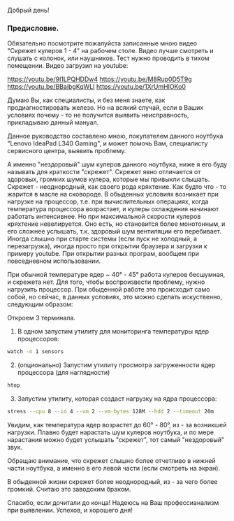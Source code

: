 Добрый день!

### Предисловие. 

Обязательно посмотрите пожалуйста записанные мною видео "Скрежет кулеров 1 - 4" на рабочем столе. Видео лучше смотреть и слушать с колонок, или наушников. Тест нужно проводить в тихом помещении. Видео загрузил на youtube:

https://youtu.be/9I1LPQHDDw4
https://youtu.be/M8Rup0D5T9g
https://youtu.be/BBaibgKqWLI
https://youtu.be/1XrUmHIOKo0

Думаю Вы, как специалисты, и без меня знаете, как продиагностировать железо. Но на всякий случай, если в Ваших условиях почему - то не получится выявить неисправность, прикладываю данный мануал.

Данное руководство составлено мною, покупателем данного ноутбука "Lenovo IdeaPad L340 Gaming", и может помочь Вам, специалисту сервисного центра, выявить проблему.

А именно "нездоровый" шум кулеров данного ноутбука, ниже я его буду называть для краткости "скрежет". Скрежет явно отличается от здоровых, громких шумов кулера, которые мы привыкли слышать. Скрежет - неоднородный, как своего рода кряхтение. Как будто что - то жарится в масле на сковороде. В обыденных условиях возникает при нагрузке на процессор, т.е. при вычислительных операциях, когда температура процессора возрастает, и кулеры охлаждения начинают работать интенсивнее. Но при максимальной скорости кулеров кряхтение невелируется. Оно есть, но становится более монотонным, и его сложнее услышать, т.к. здоровый шум вентиляции его перебивает. Иногда слышно при старте системы (если пуск не холодный, а перезагрузка), иногда просто при открытии браузера и загрузки к примеру youtube. При открытии разных програм, вообщем при повседневном использовании.

При обычной температуре ядер ~ 40° - 45° работа кулеров бесшумная, и скрежета нет. Для того, чтобы воспроизвести проблему, нужно нагрузить процессор. При обыденной работе это происходит само собой, но сейчас, в данных условиях, это можно сделать искуственно, следующим образом:

Откроем 3 терминала. 

1) В одном запустим утилиту для мониторинга температуры ядер процессоров:

```bash
watch -n 1 sensors
```

2) (опционально) Запустим утилиту просмотра загруженности ядер процессора (для наглядности)

```bash
htop
```

3) Запустим утилиту, которая создаст нагрузку на ядра процессора:

```bash
stress --cpu 8 --io 4 --vm 2 --vm-bytes 128M --hdd 2 --timeout 20m
```

Увидим, как температура ядер возрастет до 60° - 80°, из - за возникшей нагрузки. Плавно будет нарастать шум кулеров ноутбука, и по мере нарастания можно будет услышать "скрежет", тот самый "нездоровый" звук. 

Обращаю внимание, что скрежет слышно более отчетливо в нижней части ноутбука, а именно в его левой части (если смотреть на экран).

В обыденной жизни скрежет более неоднородный, из - за чего более громкий. Считаю это заводским браком. 

Спасибо, если дочитали до конца! Надеюсь на Ваш профессианализм при выявлении. Успехов, и хорошего дня!

